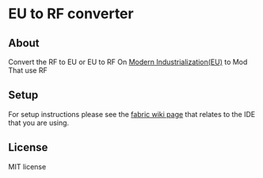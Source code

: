 # EU to RF converter

## About

Convert the RF to EU or EU to RF
On [Modern Industrialization(EU)](https://www.curseforge.com/minecraft/mc-mods/modern-industrialization "Modern Industrialization(EU)") to Mod That use RF

## Setup

For setup instructions please see the [fabric wiki page](https://fabricmc.net/wiki/tutorial:setup) that relates to the IDE that you are using.

## License

MIT license
